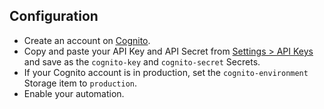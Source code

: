 ## Configuration
- Create an account on [Cognito](https://cognitohq.com/).
- Copy and paste your API Key and API Secret from [Settings > API Keys](https://playground.cognitohq.com/settings/api_keys) and save as the `cognito-key` and `cognito-secret` Secrets. 
- If your Cognito account is in production, set the `cognito-environment` Storage item to `production`.
- Enable your automation.
